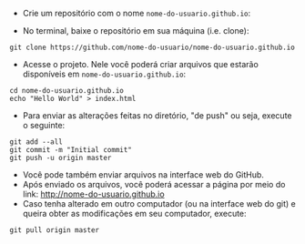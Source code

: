 - Crie um repositório com o nome `nome-do-usuario.github.io`:

- No terminal, baixe o repositório em sua máquina (i.e. clone):

```
git clone https://github.com/nome-do-usuario/nome-do-usuario.github.io
```

- Acesse o projeto. Nele você poderá criar arquivos que estarão disponíveis em `nome-do-usuario.github.io`:

```
cd nome-do-usuario.github.io
echo "Hello World" > index.html
```

- Para enviar as alterações feitas no diretório, "de push" ou seja, execute o seguinte:

```
git add --all
git commit -m "Initial commit"
git push -u origin master
```

- Você pode também enviar arquivos na interface web do GitHub.
- Após enviado os arquivos, você poderá acessar a página por meio do link: http://nome-do-usuario.github.io
- Caso tenha alterado em outro computador (ou na interface web do git) e queira obter as modificações em seu computador, execute:

```
git pull origin master
```
